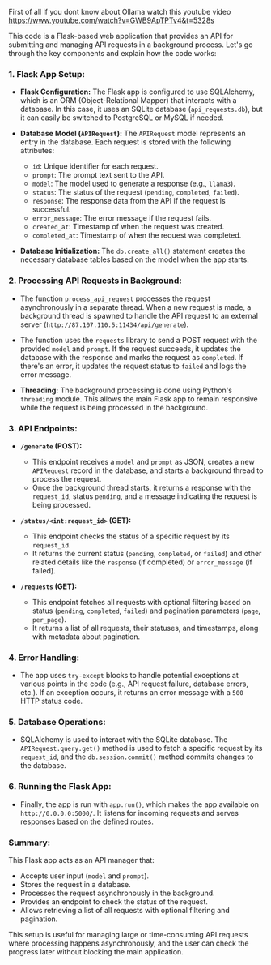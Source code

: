 First of all if you dont know about Ollama 
watch this youtube video https://www.youtube.com/watch?v=GWB9ApTPTv4&t=5328s

This code is a Flask-based web application that provides an API for submitting and managing API requests in a background process. Let's go through the key components and explain how the code works:

### 1. **Flask App Setup:**
   - **Flask Configuration:**
     The Flask app is configured to use SQLAlchemy, which is an ORM (Object-Relational Mapper) that interacts with a database. In this case, it uses an SQLite database (`api_requests.db`), but it can easily be switched to PostgreSQL or MySQL if needed.
   
   - **Database Model (`APIRequest`):**
     The `APIRequest` model represents an entry in the database. Each request is stored with the following attributes:
     - `id`: Unique identifier for each request.
     - `prompt`: The prompt text sent to the API.
     - `model`: The model used to generate a response (e.g., `llama3`).
     - `status`: The status of the request (`pending`, `completed`, `failed`).
     - `response`: The response data from the API if the request is successful.
     - `error_message`: The error message if the request fails.
     - `created_at`: Timestamp of when the request was created.
     - `completed_at`: Timestamp of when the request was completed.

   - **Database Initialization:**
     The `db.create_all()` statement creates the necessary database tables based on the model when the app starts.

### 2. **Processing API Requests in Background:**
   - The function `process_api_request` processes the request asynchronously in a separate thread. When a new request is made, a background thread is spawned to handle the API request to an external server (`http://87.107.110.5:11434/api/generate`).

   - The function uses the `requests` library to send a POST request with the provided `model` and `prompt`. If the request succeeds, it updates the database with the response and marks the request as `completed`. If there's an error, it updates the request status to `failed` and logs the error message.

   - **Threading:**
     The background processing is done using Python's `threading` module. This allows the main Flask app to remain responsive while the request is being processed in the background.

### 3. **API Endpoints:**

   - **`/generate` (POST):**
     - This endpoint receives a `model` and `prompt` as JSON, creates a new `APIRequest` record in the database, and starts a background thread to process the request.
     - Once the background thread starts, it returns a response with the `request_id`, status `pending`, and a message indicating the request is being processed.

   - **`/status/<int:request_id>` (GET):**
     - This endpoint checks the status of a specific request by its `request_id`.
     - It returns the current status (`pending`, `completed`, or `failed`) and other related details like the `response` (if completed) or `error_message` (if failed).

   - **`/requests` (GET):**
     - This endpoint fetches all requests with optional filtering based on status (`pending`, `completed`, `failed`) and pagination parameters (`page`, `per_page`).
     - It returns a list of all requests, their statuses, and timestamps, along with metadata about pagination.

### 4. **Error Handling:**
   - The app uses `try-except` blocks to handle potential exceptions at various points in the code (e.g., API request failure, database errors, etc.). If an exception occurs, it returns an error message with a `500` HTTP status code.

### 5. **Database Operations:**
   - SQLAlchemy is used to interact with the SQLite database. The `APIRequest.query.get()` method is used to fetch a specific request by its `request_id`, and the `db.session.commit()` method commits changes to the database.

### 6. **Running the Flask App:**
   - Finally, the app is run with `app.run()`, which makes the app available on `http://0.0.0.0:5000/`. It listens for incoming requests and serves responses based on the defined routes.

### **Summary:**
This Flask app acts as an API manager that:
- Accepts user input (`model` and `prompt`).
- Stores the request in a database.
- Processes the request asynchronously in the background.
- Provides an endpoint to check the status of the request.
- Allows retrieving a list of all requests with optional filtering and pagination.

This setup is useful for managing large or time-consuming API requests where processing happens asynchronously, and the user can check the progress later without blocking the main application.
